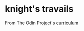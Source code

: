 # knight's travails

From The Odin Project's [curriculum](https://www.theodinproject.com/lessons/data-structures-and-algorithms)